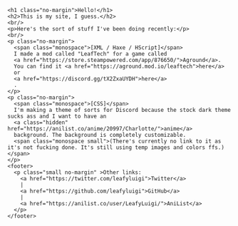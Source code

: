 <html>
  <head>
    <link rel="stylesheet" href="style.css">
  </head>
  <body>

    <h1 class="no-margin">Hello!</h1>
    <h2>This is my site, I guess.</h2>
    <br/>
    <p>Here's the sort of stuff I've been doing recently:</p>
    <br/>
    <p class="no-margin">
      <span class="monospace">[XML / Haxe / HScript]</span>
      I made a mod called "LeafTech" for a game called
      <a href="https://store.steampowered.com/app/876650/">Aground</a>.
      You can find it <a href="https://aground.mod.io/leaftech">here</a>
      or
      <a href="https://discord.gg/tX2ZxaUYDH">here</a>
      .
    </p>
    <p class="no-margin">
      <span class="monospace">[CSS]</span>
      I'm making a theme of sorts for Discord because the stock dark theme sucks ass and I want to have an
      <a class="hidden" href="https://anilist.co/anime/20997/Charlotte/">anime</a>
      background. The background is completely customizable.
      <span class="monospace small">(There's currently no link to it as it's not fucking done. It's still using temp images and colors ffs.)</span>
    </p>
    <footer>
      <p class="small no-margin" >Other links:
        <a href="https://twitter.com/leafyluigi">Twitter</a>
        |
        <a href="https://github.com/leafyluigi">GitHub</a>
        |
        <a href="https://anilist.co/user/LeafyLuigi/">AniList</a>
      </p>
    </footer>

  </body>
</html>
